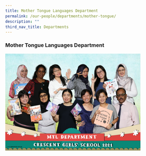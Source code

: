 ```yaml
---
title: Mother Tongue Languages Department
permalink: /our-people/departments/mother-tongue/
description: ""
third_nav_title: Departments
---
```

### **Mother Tongue Languages Department**

<img src="/images/dept7.png" style="width:85%">